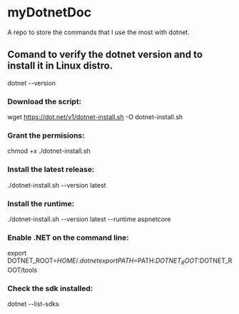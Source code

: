 # myDotnetDoc
A repo to store the commands that I use the most with dotnet.


## Comand to verify the dotnet version and to install it in Linux distro.
dotnet --version

### Download the script:
wget https://dot.net/v1/dotnet-install.sh -O dotnet-install.sh

### Grant the permisions:
chmod +x ./dotnet-install.sh

### Install the latest release:
./dotnet-install.sh --version latest

### Install the runtime:
./dotnet-install.sh --version latest --runtime aspnetcore

### Enable .NET on the command line:
export DOTNET_ROOT=$HOME/.dotnet
export PATH=$PATH:$DOTNET_ROOT:$DOTNET_ROOT/tools

### Check the sdk installed:
dotnet --list-sdks